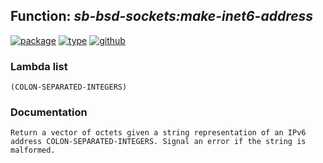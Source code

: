 ## Function: ***sb-bsd-sockets:make-inet6-address***
[![package](https://img.shields.io/badge/Package-SB--BSD--SOCKETS-5f9ea0.svg?style=social&colorA=999999)](../) [![type](https://img.shields.io/badge/Type-Function-5f9ea0.svg?style=social&colorA=999999)](../#function) [![github](https://img.shields.io/badge/GitHub-View_the_source-5f9ea0.svg?style=social&colorA=999999&logo=github)](https://github.com/sbcl/sbcl/blob/master/contrib/sb-bsd-sockets/inet6.lisp/) 
### Lambda list
```
(COLON-SEPARATED-INTEGERS)
```
### Documentation
```
Return a vector of octets given a string representation of an IPv6
address COLON-SEPARATED-INTEGERS. Signal an error if the string is
malformed.
```
